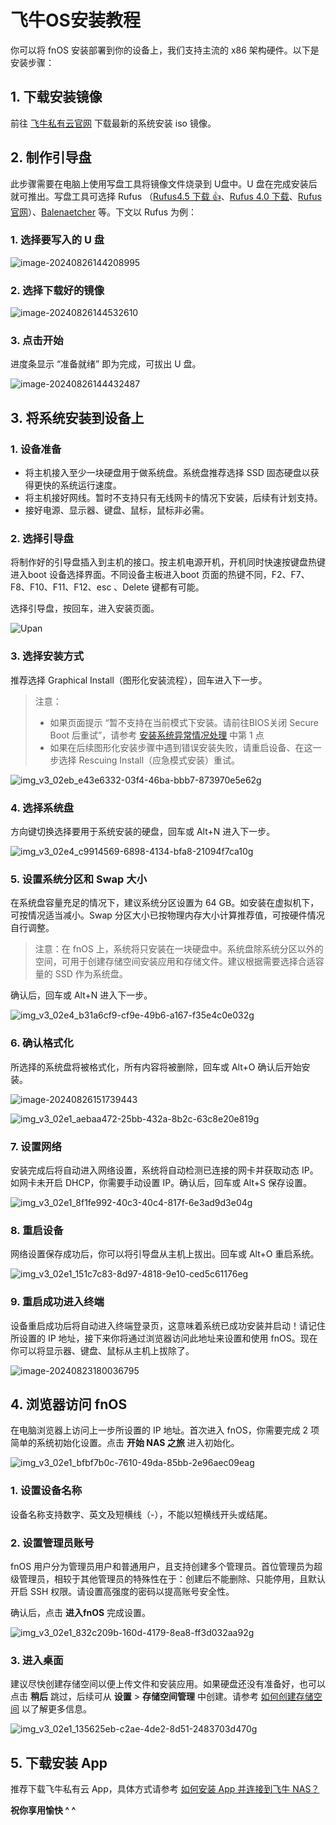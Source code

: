 
# 飞牛OS安装教程

你可以将 fnOS 安装部署到你的设备上，我们支持主流的 x86 架构硬件。以下是安装步骤：

## 1. 下载安装镜像

前往 [飞牛私有云官网](https://www.fnnas.com/download?key=fnos) 下载最新的系统安装 iso 镜像。

## 2. 制作引导盘

此步骤需要在电脑上使用写盘工具将镜像文件烧录到 U盘中。U 盘在完成安装后就可推出。写盘工具可选择 Rufus （[Rufus4.5 下载 👍](https://download.liveupdate.fnnas.com/x86_64/packages/rufus-4.5.exe)、[Rufus 4.0 下载](https://download.liveupdate.fnnas.com/x86_64/packages/rufus-4.0.exe)、[Rufus 官网](https://rufus.ie/)）、[Balenaetcher](https://etcher.balena.io/) 等。下文以 Rufus 为例：

### 1. 选择要写入的 U 盘

![image-20240826144208995](https://help-static.fnnas.com/image-20240826144208995.png)

### 2. 选择下载好的镜像

![image-20240826144532610](https://help-static.fnnas.com/image-20240826144532610.png)

### 3. 点击开始

进度条显示 “准备就绪” 即为完成，可拔出 U 盘。

![image-20240826144432487](https://help-static.fnnas.com/image-20240826144432487.png)

## 3. 将系统安装到设备上

### 1. 设备准备

- 将主机接入至少一块硬盘用于做系统盘。系统盘推荐选择 SSD 固态硬盘以获得更快的系统运行速度。
- 将主机接好网线。暂时不支持只有无线网卡的情况下安装，后续有计划支持。
- 接好电源、显示器、键盘、鼠标，鼠标非必需。

### 2. 选择引导盘

将制作好的引导盘插入到主机的接口。按主机电源开机，开机同时快速按键盘热键进入boot 设备选择界面。不同设备主板进入boot 页面的热键不同，F2、F7、F8、F10、F11、F12、esc 、Delete 键都有可能。

选择引导盘，按回车，进入安装页面。

![Upan](https://lh6.googleusercontent.com/proxy/ejIv4bp8XNNxbBqjWJy6ojZ4T8i3CZB3f3QTNox8keDgVjawuAw0_oiyeVGQzpla-wVKz9Hk1NiYyJEAF2-5m0I0fl_Nqg50AoKxEvppACjTBBdpc4OctBhv-HPLrpeFbA)

### 3. 选择安装方式

推荐选择 Graphical Install（图形化安装流程），回车进入下一步。

> 注意：
>
> - 如果页面提示 “暂不支持在当前模式下安装。请前往BIOS关闭 Secure Boot 后重试”，请参考 [安装系统异常情况处理](https://help.fnnas.com/articles/fnosV1/start/install-os-fail.md) 中第 1 点
> - 如果在后续图形化安装步骤中遇到错误安装失败，请重启设备、在这一步选择 Rescuing Install（应急模式安装）重试。

![img_v3_02eb_e43e6332-03f4-46ba-bbb7-873970e5e62g](https://help-static.fnnas.com/img_v3_02eb_e43e6332-03f4-46ba-bbb7-873970e5e62g.jpg)

### 4. 选择系统盘

方向键切换选择要用于系统安装的硬盘，回车或 Alt+N 进入下一步。

![img_v3_02e4_c9914569-6898-4134-bfa8-21094f7ca10g](https://help-static.fnnas.com/img_v3_02e4_c9914569-6898-4134-bfa8-21094f7ca10g.jpg)

### 5. 设置系统分区和 Swap 大小

在系统盘容量充足的情况下，建议系统分区设置为 64 GB。如安装在虚拟机下，可按情况适当减小。Swap 分区大小已按物理内存大小计算推荐值，可按硬件情况自行调整。

> 注意：在 fnOS 上，系统将只安装在一块硬盘中。系统盘除系统分区以外的空间，可用于创建存储空间安装应用和存储文件。建议根据需要选择合适容量的 SSD 作为系统盘。

确认后，回车或 Alt+N 进入下一步。

![img_v3_02e4_b31a6cf9-cf9e-49b6-a167-f35e4c0e032g](https://help-static.fnnas.com/img_v3_02e4_b31a6cf9-cf9e-49b6-a167-f35e4c0e032g.jpg)

### 6. 确认格式化

所选择的系统盘将被格式化，所有内容将被删除，回车或 Alt+O 确认后开始安装。

![image-20240826151739443](https://help-static.fnnas.com/image-20240826151739443.png)

![img_v3_02e1_aebaa472-25bb-432a-8b2c-63c8e20e819g](https://help-static.fnnas.com/img_v3_02e1_aebaa472-25bb-432a-8b2c-63c8e20e819g.jpg)

### 7. 设置网络

安装完成后将自动进入网络设置，系统将自动检测已连接的网卡并获取动态 IP。如网卡未开启 DHCP，你需要手动设置 IP。确认后，回车或 Alt+S 保存设置。

![img_v3_02e1_8f1fe992-40c3-40c4-817f-6e3ad9d3e04g](https://help-static.fnnas.com/img_v3_02e1_8f1fe992-40c3-40c4-817f-6e3ad9d3e04g.jpg)

### 8. 重启设备

网络设置保存成功后，你可以将引导盘从主机上拔出。回车或 Alt+O 重启系统。

![img_v3_02e1_151c7c83-8d97-4818-9e10-ced5c61176eg](https://help-static.fnnas.com/img_v3_02e1_151c7c83-8d97-4818-9e10-ced5c61176eg.jpg)

### 9. 重启成功进入终端

设备重启成功后将自动进入终端登录页，这意味着系统已成功安装并启动！请记住所设置的 IP 地址，接下来你将通过浏览器访问此地址来设置和使用 fnOS。现在你可以将显示器、键盘、鼠标从主机上拔除了。

![image-20240823180036795](https://help-static.fnnas.com/image-20240823180036795.png)

## 4. 浏览器访问 fnOS

在电脑浏览器上访问上一步所设置的 IP 地址。首次进入 fnOS，你需要完成 2 项简单的系统初始化设置。点击 **开始 NAS 之旅** 进入初始化。

![img_v3_02e1_bfbf7b0c-7610-49da-85bb-2e96aec09eag](https://help-static.fnnas.com/img_v3_02e1_bfbf7b0c-7610-49da-85bb-2e96aec09eag.jpg)

### 1. 设置设备名称

设备名称支持数字、英文及短横线（-），不能以短横线开头或结尾。

### 2. 设置管理员账号

fnOS 用户分为管理员用户和普通用户，且支持创建多个管理员。首位管理员为超级管理员，相较于其他管理员的特殊性在于：创建后不能删除、只能停用，且默认开启 SSH 权限。请设置高强度的密码以提高账号安全性。

确认后，点击 **进入fnOS** 完成设置。

![img_v3_02e1_832c209b-160d-4179-8ea8-ff3d032aa92g](https://help-static.fnnas.com/img_v3_02e1_832c209b-160d-4179-8ea8-ff3d032aa92g.jpg)

### 3. 进入桌面

建议尽快创建存储空间以便上传文件和安装应用。如果硬盘还没有准备好，也可以点击 **稍后** 跳过，后续可从 **设置** > **存储空间管理** 中创建。请参考 [如何创建存储空间](https://help.fnnas.com/articles/fnosV1/volume/create-volume.md) 以了解更多信息。

![img_v3_02e1_135625eb-c2ae-4de2-8d51-2483703d470g](https://help-static.fnnas.com/img_v3_02e1_135625eb-c2ae-4de2-8d51-2483703d470g.jpg)

## 5. 下载安装 App

推荐下载飞牛私有云 App，具体方式请参考 [如何安装 App 并连接到飞牛 NAS？](https://help.fnnas.com/articles/fnosV1/start/install-app.md)

**祝你享用愉快 ^ ^**
